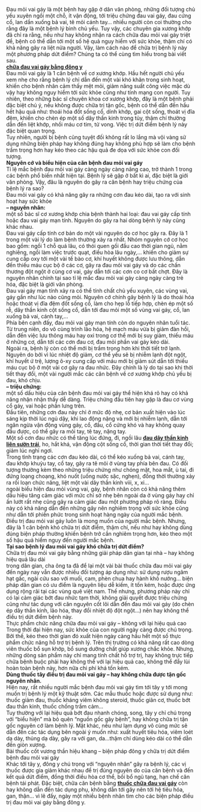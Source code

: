 <p>Đau mỏi vai gáy là một bệnh hay gặp ở dân văn phòng, những đối tượng chủ yếu xuyên ngồi một chỗ, ít vận động, tới triệu chứng đau vai gáy, đau cứng cổ, lan dần xuống bả vai, tê mỏi cánh tay&hellip; nhiều người còn coi thường cho rằng đây là một bệnh lý bình chủ yếu. Tuy vậy, các chuyên gia xương khớp đã chỉ ra rằng, nếu như hay không nhận ra cách chữa đau mỏi vai gáy triệt để, bệnh có thể dẫn tới một số hệ quả nguy hiểm với sức khỏe, thậm chí có khả năng gây ra liệt nửa người. Vậy, làm cách nào để chữa trị bệnh lý này một phương pháp dứt điểm? Chúng ta có thể cùng tìm hiểu trong bài viết sau.<br />
<a href="http://yhoccotruyensaigon.com/chua-dau-vai-gay-co-bang-thuoc-dong-y-co-hieu-qua-khong-280.html"><strong>chữa đau vai gáy bằng đông y</strong></a><br />
Đau mỏi vai gáy là 1 căn bệnh về cơ xương khớp. Hầu hết người chủ yếu xem nhẹ cho rằng bệnh lý chỉ dẫn đến một vài khó khăn trong sinh hoạt, khiến cho bệnh nhân cảm thấy mệt mỏi, giảm năng suất công việc mặc dù vậy hay không nguy hiểm tới sức khỏe cũng như tính mạng con người. Tuy nhiên, theo những bác sĩ chuyên khoa cơ xương khớp, đây là một bệnh phải đặc biệt chú ý, nếu không được chữa trị tận gốc, bệnh có thể dẫn đến hầu hết hậu quả như: thoái hóa đốt sống cổ, dính khớp, gai cột sống, thoát vị đĩa đệm, khiến cho chèn ép một số dây thần kinh trong tủy, thậm chí thường dẫn đến liệt khớp, nhồi máu cơ tim, tử vong. Việc trị dứt điểm bệnh lý này đặc biệt quan trọng.<br />
Tuy nhiên, người bị bệnh cũng tuyệt đối không rất lo lắng mà vội vàng sử dụng những biện pháp hay không đúng hay không phù hợp sẽ làm cho bệnh trầm trọng hơn hay kéo theo các hậu quả đe dọa với sức khỏe con đối tượng.<br />
<strong>Nguyên cớ và biểu hiện của căn bệnh đau mỏi vai gáy</strong><br />
Tỉ lệ mắc bệnh đau mỏi vai gáy càng ngày càng nâng cao, trở thành 1 trong các bệnh phổ biến nhất hiện tại. Bệnh lý sẽ gặp ở bất kì ai, đặc biệt là giới văn phòng. Vậy, đâu là nguyên do gây ra căn bệnh hay triệu chứng của bệnh lý ra sao?<br />
Đau mỏi vai gáy có khả năng gây ra những cơn đau kéo dài, tạo ra với sinh hoạt hay sức khỏe<br />
<strong>&ndash; nguyên nhân:</strong><br />
một số bác sĩ cơ xương khớp chia bệnh thành hai loại: đau vai gáy cấp tính hoặc đau vai gáy mạn tính. Nguyên do gây ra hai dòng bệnh lý này cũng khác nhau.<br />
Đau vai gáy cấp tính cơ bản do một vài nguyên do cơ học gây ra. Đây là 1 trong một vài lý do làm bệnh thường xảy ra nhất. Nhóm nguyên cớ cơ học bao gồm: ngồi 1 chỗ quá lâu, có thói quen gối đầu cao thời gian ngủ, nằm nghiêng, ngồi làm việc trước quạt, điều hòa lâu ngày,&hellip; khiến cho giảm sự cung cấp oxy tới một vài tế bào cơ, khí huyết không được lưu thông, dẫn đến thiếu máu cục bộ ở các cơ, gây ra đau mỏi vai gáy và do các chấn thương đột ngột ở cùng cơ vai, gáy dẫn tới các cơn co cơ bất chợt. Đây là nguyên nhân chính tại sao tỉ lệ mắc đau mỏi vai gáy càng ngày càng trẻ hóa, đặc biệt là giới văn phòng.<br />
Đau vai gáy mạn tính xảy ra có thể tính chất chủ yếu xuyên, các vùng vai, gáy gần như lúc nào cũng mỏi. Nguyên cớ chính gây bệnh lý là do thoái hóa hoặc thoát vị đĩa đệm đốt sống cổ, làm cho hẹp lỗ tiếp hợp, chèn ép một số rễ, dây thần kinh cột sống cổ, dẫn tới đau mỏi một số vùng vai gáy, cổ, lan xuống bả vai, cánh tay,&hellip;<br />
Phía bên cạnh đấy, đau mỏi vai gáy mạn tính còn do nguyên nhân tuổi tác. Từ trung niên, do vô cùng trình lão hóa, hệ mạch máu vừa bị giảm đàn hồi, dẫn đến việc lưu thông máu hay oxi trong cơ thể mới bị suy giảm, thiếu máu ở những cơ, dẫn tới các cơn đau cơ, đau mỏi phần vai gáy kéo dài.<br />
Ngoài ra, bệnh lý còn có thể mới bị trầm trọng hơn khi thời tiết trở lạnh. Nguyên do bởi vì lúc nhiệt độ giảm, cơ thể yếu sẽ bị nhiễm lạnh đột ngột, khí huyết ứ trệ, lượng ô-xy cung cấp với máu mới bị giảm sút dẫn tới thiếu máu cục bộ ở một vài cơ gây ra đau nhức. Đây chính là lý do tại sao khi thời tiết thay đổi, một vài người mắc các căn bệnh về cơ xương khớp chủ yếu bị đau, khó chịu.<br />
<strong>&ndash; triệu chứng:</strong><br />
một số dấu hiệu của căn bệnh đau mỏi vai gáy thể hiện khá rõ hay có khả năng nhận nhận thấy dễ dàng. Triệu chứng đầu tiên hay gặp là đau cơ vùng cổ gáy, vai hoặc phần lưng trên.<br />
Đầu tiên, những cơn đau này chỉ ở mức độ nhẹ, cơ bản xuất hiện vào lúc sáng kịp thời lúc ngủ dậy, khi lao động nặng và mới bị nhiễm lạnh, dẫn tới ngăn ngừa vận động vùng gáy, cổ, đầu, cổ cứng khó và hay không quay đầu được, có thể gây ra mỏi tay, tê tay, nặng tay.<br />
Một số cơn đau nhức có thể tăng lúc đứng, đi, ngồi lâu <a href="http://tribenhdongy.com/bieu-hien-dau-day-than-kinh-lien-suon-trai-va-phai/"><strong>đau dây thần kinh liên sườn trái</strong></a>, ho, hắt khá, vận động cột sống cổ, thời gian thời tiết thay đổi; giảm lúc nghỉ ngơi.<br />
Trong tình trạng các cơn đau kéo dài, có thể kéo xuống bả vai, cánh tay, đau khớp khuỷu tay, cổ tay, gây ra tê mỏi ở vùng tay phía bên đau. Có đối tượng thường kèm theo những triệu chứng như chóng mặt, hoa mắt, ù tai, đi đứng loạng choạng, khó nuốt (uống nước sặc, nghẹn), đồng thời thường xảy ra rối loạn chức năng, liệt một vài dây thần kinh viii, x, xi&hellip;<br />
ngoài biểu hiện đau mỏi vùng vai, gáy, bệnh nhân còn có khả năng thêm dấu hiệu tăng cảm giác với mức chỉ sờ nhẹ bên ngoài da ở vùng gáy hay chỉ ấn lướt rất nhẹ cũng gây ra cảm giác đau một phương pháp rõ ràng. Điều này có khả năng dẫn đến những gây nên nghiêm trọng với sức khỏe cũng như dẫn tới phiền phức trong sinh hoạt hàng ngày của người mắc bệnh.<br />
Điều trị đau mỏi vai gáy luôn là mong muốn của người mắc bệnh. Nhưng, đây là 1 căn bệnh khó chữa trị dứt điểm, thậm chí, nếu như hay không dùng đúng biện pháp thường khiến bệnh trở cần nghiêm trọng hơn, kéo theo một số hậu quả hiểm nguy đến người mắc bệnh.<br />
<strong>Tại sao bệnh lý đau mỏi vai gáy khó chữa trị dứt điểm?</strong><br />
Chữa trị đau mỏi vai gáy bằng những giải pháp dân gian tại nhà &ndash; hay không hiệu quả lâu dài<br />
trong dân gian, cha ông ta đã để lại một vài bài thuốc chữa đau mỏi vai gáy đến ngày nay vẫn được nhiều đối tượng áp dụng như: sử dụng rượu ngâm hạt gấc, ngải cứu sao với muối, cam, phèn chua hay hành khô nướng&hellip; biện pháp dân gian có ưu điểm là nguyên liệu dễ kiếm, ít tốn kém, hoặc được ứng dụng rộng rãi tại các vùng quê việt nam. Thế nhưng, phương pháp này chỉ có lại cảm giác bớt đau nhức tạm thời, không giải quyết được triệu chứng cũng như tác dụng với căn nguyên cốt lõi dẫn đến đau mỏi vai gáy (do chèn ép dây thần kinh, lão hóa, thay đổi nhiệt độ đột ngột&hellip;) nên hay không thể điều trị dứt điểm bệnh này.<br />
Thực phẩm chức năng chữa đau mỏi vai gáy &ndash; không với lại hiệu quả cao<br />
Trong thời đại hiện nay, sức khỏe của con người ngày càng được chú trọng. Bởi thế, kéo theo thời gian đó xuất hiện ngày càng hầu hết một số thực phẩm chức năng hỗ trợ trị bệnh lý. Trên thị trường có khả năng rất cao dòng viên thuốc bổ sụn khớp, bổ sung dưỡng chất giúp xương chắc khỏe. Nhưng, những dòng sản phẩm này chỉ mang tính chất hỗ trợ trị, hay không trực tiếp chữa bệnh buộc phải hay không thể với lại hiệu quả cao, không thể đẩy lùi hoàn toàn bệnh này, hơn nữa chi phí khá tốn kém.<br />
<strong>Dùng thuốc tây điều trị đau mỏi vai gáy &ndash; hay không chữa được tận gốc nguyên nhân.</strong><br />
Hiện nay, rất nhiều người mắc bệnh đau mỏi vai gáy tìm tới tây y tới mong muốn trị bệnh lý một kỹ thuật sớm. Các mẫu thuốc hoặc được sử dụng như: thuốc giảm đau, thuốc kháng viêm không steroid, thuốc giãn cơ, thuốc bớt đau thần kinh, thuốc chống trầm cảm&hellip;<br />
Tuy thường với lại hiệu quả bớt đau nhanh chóng, song, tây y chỉ chú trọng với &ldquo;biểu hiện&rdquo; mà bỏ quên &ldquo;nguồn gốc gây bệnh&rdquo;, hay không chữa trị tận gốc nguyên cớ làm bệnh lý. Mặt khác, nếu như lạm dụng vô cùng mức sẽ dẫn đến các tác dụng bên ngoài ý muốn như: xuất huyết tiêu hóa, viêm loét dạ dày, thủng dạ dày, gây ra với gan, da&hellip;thậm chí dùng kéo dài có thể dẫn đến giòn xương.<br />
Bài thuốc cốt vương thần hiệu khang &ndash; biện pháp đông y chữa trị dứt điểm bệnh đau mỏi vai gáy<br />
Khác tới tây y, đông y chú trọng với &ldquo;nguyên nhân&rdquo; gây ra bệnh lý, các vị thuốc được gia giảm khác nhau để trị đúng nguyên do của căn bệnh và đến kết quả dứt điểm, đồng thời điều hòa cơ thể, bồi bổ ngũ tạng, hạn chế căn bệnh tái phát. Đặc biệt, chữa căn bệnh bằng&nbsp;<a href="http://yhoccotruyensaigon.com/chua-dau-vai-gay-co-bang-thuoc-dong-y-co-hieu-qua-khong-280.html"><strong>thuốc chữa đau vai gáy</strong></a> còn hay không dẫn đến tác dụng phụ, không dẫn tới gây nên tới hệ tiêu hóa, gan, thận&hellip; vì lẽ đấy, ngày một nhiều bệnh nhân tìm cho các biện pháp điều trị đau mỏi vai gáy bằng đông y.</p>

<p>&nbsp;</p>
